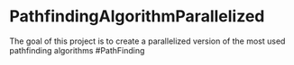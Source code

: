 # PathfindingAlgorithmParallelized
The goal of this project is to create a parallelized version of the most used pathfinding algorithms
#PathFinding
